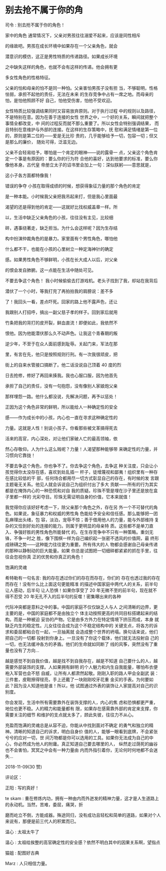 # 别去抢不属于你的角

司令 : 别去抢不属于你的角色！

家中的角色 通常情况下，父亲对男孩往往溺爱不起来，应该是同性相斥

的缘故吧。男孩在成长环境中如果存在一个父亲角色，就会

潜意识的模仿，这正是男性特质的传递路径。如果成长环境

之中缺失这样的角色，也就不会有这样的传递。他会拥有更

多女性角色的性格特征。

父亲的怕和母亲的怕不是同一种怕。父亲害怕男孩子没有担 当，不够聪明，性格怯弱，承担不起他的责任，无法在未来 的生存竞争中占有一席之地。而母亲的怕，是怕他照顾不好 自己，怕他受伤害，怕他不受欢迎。

女性特质比较强调结果同时又容易放弃原则。对于执行过程 中的规则以及路径，不是特别在意。因为在善于连接的女性 世界之中，一个好的关系，瞬间就把整个事情全都改变，中 间的过程反而就不那么重要了。所以女性会特别强调结果， 而且特别在意维护与外部的连接。在这样的生存策略中，抚 慰和满足情绪是第一位的，原则是第二位的——爱是无比珍 贵的，几乎能够给予一切，包容一切；但又是那么的廉价， 随处可得，泛滥无边。

父亲不会轻易给予，哪怕是一个肯定的眼神——说的露骨一 点，父亲这个角色肯定一个事是有原因的：要么你的行为符 合他的喜好，达到他要求的标准，要么你像他本身。古代皇 帝册立太子的诏书里会加上一句：深似朕躬——意思就是，

这小子各方面都特像我！

错误的争夺 小孩在取得成绩的时候，想获得象征力量的那个角色的肯定

是一种本能。小时候我父亲把我吊起来打，但是我心里面最

渴望的还是得到他的肯定——这就好比找权威盖章一样。所

以，生活中缺乏父亲角色的小孩，往往没有主见，比较细

碎，遇事绕著走，缺乏担当。为什么会这样呢？因为生存结

构中扮演仲裁角色的是暴力。家里面有个男性角色，哪怕他

什么都不干，也能在小孩的心里树立一种定海神针的确定

感。如果男性角色不够鲜明，小孩在长大成人以后，对父亲

的恨会发自肺腑。这一点能在生活中随处可见。

不要去争这个角色！ 我小时候偷偷去打游戏机。老头子找到了我，却站在我背后

潜伏了一个小时，等我打完了再拍拍我的肩膀说：差不多

了！我回头一看，差点吓死。回家的路上他不露声色，还让

我跟别人打招呼，搞出一副父慈子孝的样子。回到家后就用

竹条把我的背打的皮开裂，鲜血直流！即便如此，我依然不

恨他。因为他能潜伏那么久不动声色。让我这个青春期的叛

逆少年，不至于在众人面前感到耻辱。关起门来，军法在那

里，有言在先，他只是按照规则行刑。有一次我很顽皮，把

街上的自来水管接口搞断了。他二话没说自己顶着 40 度的烈

日去抢修，修好了再回来揍我。我也心服口服，因为他首先

承担了自己的责任，没有一句抱怨，没有像别人家娘炮父亲

那样埋怨一路。他什么都没说，先解决问题，再予以惩处！

正因为这个角色非常的鲜明，所以能给人一种确定性的安全

感——作为成长中的小孩，内心也一直在寻求这种确定性的

力量。这就是人性！别说小孩子。你看那些被文革搞得死去

活来的高官，内心深处，对让他们家破人亡的最高领袖，依

然心存敬仰。人为什么这么贱呢？力量！人渴望那种能够带 来确定性的力量，并习惯向它靠拢！

不要去争这个角色，你也争不了。你去争这个角色，去争这 种关注度，只会让小孩觉得你太没存在感，喜欢到处乱插一 杆子，徒增蔑视和鄙夷！组织里有一种存在感比较低的干 部，任何场合都用尽一切方式彰显自己的存在，有时候的发 言跟主题毫无关系。他见人就会诉说自己为组织付出了多大 贡献——所有的行为其实都是在掩饰内心的一种恐慌和对自 我的质疑。珍珠不管是埋在沙子里还是放在盒子里都一样的 光彩夺目。珍珠无需证明自身的价值，它本来就值！

我觉得你应该好好考虑一下，除父亲那个角色之外，存在另 外一个不可替代的角色。如果说，象征暴力和权威的男性角 色能给予安全和信任感。那么能够把一团乱麻理出头绪，包 容，淡泊，宠辱不惊；善于借用他人的力量，能与外部维持 复杂的又恰到好处的连接的能力。则属于更明显的母亲特 质。这些都不是单刀直入、争强好胜的男性角色所能替代 的。在生存竞争中不只有一种策略。重剑无锋，不争一时之 胜，像下围棋一样为自己编织起一张密不透风的价值网，最 终形成磅礴之势——这种能力往往更为重要。所有伟大的人 物都会感谢自己母亲传递的那种以静制动的巨大能量。如果 你总是试图把一切细碎都紧紧的抓在手里，往往会忽视你真 正的优势和你真正的角色！

饱满的灵魂

希特勒有一句名言: 我的存在透过你们的存在而存在，你们的 存在也透过我的存在而存在！没有什么比上面这句更能精准 的描述中国家庭中两代人的关系，前半句让人感动，后半句 让人恐惧！如果你享受了 20 年无微不至的前半句，现在就不 得不忍受 20 年无孔不入的后半句的反噬！密集曝出来的各种

代际冲突都是意料之中的事。中国的家庭不仅仅缺乏人与人 之间清晰的边界，更主要的是，中国的家庭都不是由独立个 体主动按照更高的共同目标搭建起来的结构。而是一种被迫 妥协的产物。它是由多方外力在特定情境下挤压而成，本身 就缺乏内生的稳定性。儿女往往会成为这个不稳定结构中的 关键支点，将各方的诉求和委屈都粘合在一起，一旦抽离就 会造成整个世界的坍塌。换句话来说，他们把自己的一切都 投射到你身上。一旦没有了你这个载体，他们就无法投射自 己的一切，也无法缓冲各方的矛盾。他们的生命就如同断了 线的风筝，突然没有了重量也没有了方向…

越是感觉不到自我价值，越是找不到自我存在，越是不知道 自己要什么的人，越需要外部装饰的支撑。人如果拥有鲜明 的个人魅力和内生自我能量，哪怕布衣便袍入军营也会不怒 自威，让所有人都肃然起敬。刚刚入职的路人甲会全副武 装：三件套，皮鞋擦得锃亮，手上还戴了一块刚刚咬牙花重 金买的手表。为何要如此？因为没人知道他是谁！所以，他 试图通过外表的装饰让人家提高对自己的识别度。

你会发现，生活中所有需要靠外在装饰支撑的人，内心的焦 虑和恐惧都更严重，地位也更不稳。人的精力和能量都有 限，如果存在感需靠外部的肯定来支撑，你需要关注的细节 和维护的支点就太多了，顾此失彼，往往力不从心。

充盈而饱满的灵魂总是从容不迫，你能从中找到面对不确定 的勇气和独立的精神。清晰的知道自己的诉求，明白自身价 值的人，能够一眼看到底牌，不会紧张兮兮的应对一切，世 间万物都是你可以选用的工具。如果你无法成为自己的中 心，你必然成为他人的附庸。真正知道自己要去哪里的人， 纵然走过荫死的幽谷也不会害怕，冥冥之中会有一种力量由 内而外指引着你，无论何时何地都不会迷失…

2018-11-09(30 赞)

评论区：

正阳 : 写的真好！

te skam : 重在修炼内功，拥有一种由内而外迸发的精神力量，这才是人生道路上的永动机。当然，苦难，委屈，痛哭，折

磨而屹立不倒，方能成器。殊途同归，没有成功且轻松和简单的道路，如果对个人来说有，那便是前三代人的积累而已。

温心 : 太祖太牛了

温心 : 太祖给挨整的高官确定性的安全感？依然不明白其中的因果关系啊，望指点

猫姐 : 配图好古典

Marz : 人只相信力量。